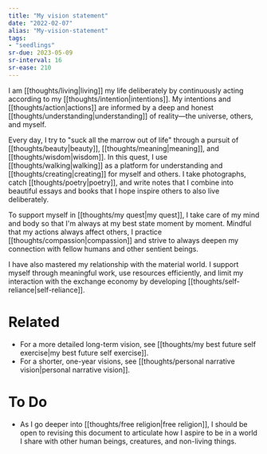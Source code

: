 ```yaml
---
title: "My vision statement"
date: "2022-02-07"
alias: "My-vision-statement"
tags:
- "seedlings"
sr-due: 2023-05-09
sr-interval: 16
sr-ease: 210
---
```

I am [[thoughts/living|living]] my life deliberately by continuously acting according to my [[thoughts/intention|intentions]]. My intentions and [[thoughts/action|actions]] are informed by a deep and honest [[thoughts/understanding|understanding]] of reality—the universe, others, and myself.

Every day, I try to "suck all the marrow out of life" through a pursuit of [[thoughts/beauty|beauty]], [[thoughts/meaning|meaning]], and [[thoughts/wisdom|wisdom]]. In this quest, I use [[thoughts/walking|walking]] as a platform for understanding and [[thoughts/creating|creating]] for myself and others. I take photographs, catch [[thoughts/poetry|poetry]], and write notes that I combine into beautiful essays and books that I hope inspire others to also live deliberately.

To support myself in [[thoughts/my quest|my quest]], I take care of my mind and body so that I'm always at my best state moment by moment. Mindful that my actions always affect others, I practice [[thoughts/compassion|compassion]] and strive to always deepen my connection with fellow humans and other sentient beings.

I have also mastered my relationship with the material world. I support myself through meaningful work, use resources efficiently, and limit my interaction with the exchange economy by developing [[thoughts/self-reliance|self-reliance]].

# Related

- For a more detailed long-term vision, see [[thoughts/my best future self exercise|my best future self exercise]].
- For a shorter, one-year visions, see [[thoughts/personal narrative vision|personal narrative vision]].

# To Do

- As I go deeper into [[thoughts/free religion|free religion]], I should be open to revising this document to articulate how I aspire to be in a world I share with other human beings, creatures, and non-living things.